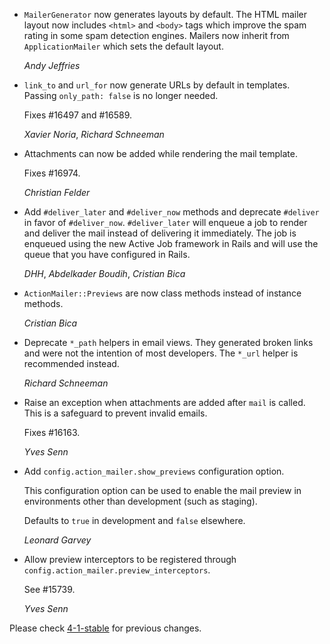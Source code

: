 *   `MailerGenerator` now generates layouts by default. The HTML mailer layout
    now includes `<html>` and `<body>` tags which improve the spam rating in
    some spam detection engines. Mailers now inherit from `ApplicationMailer`
    which sets the default layout.

    *Andy Jeffries*

*   `link_to` and `url_for` now generate URLs by default in templates.
    Passing `only_path: false` is no longer needed.

    Fixes #16497 and #16589.

    *Xavier Noria*, *Richard Schneeman*

*   Attachments can now be added while rendering the mail template.

    Fixes #16974.

    *Christian Felder*

*   Add `#deliver_later` and `#deliver_now` methods and deprecate `#deliver` in
    favor of `#deliver_now`. `#deliver_later` will enqueue a job to render and
    deliver the mail instead of delivering it immediately. The job is enqueued
    using the new Active Job framework in Rails and will use the queue that you
    have configured in Rails.

    *DHH*, *Abdelkader Boudih*, *Cristian Bica*

*   `ActionMailer::Previews` are now class methods instead of instance methods.

    *Cristian Bica*

*   Deprecate `*_path` helpers in email views. They generated broken
    links and were not the intention of most developers. The `*_url`
    helper is recommended instead.

    *Richard Schneeman*

*   Raise an exception when attachments are added after `mail` is called.
    This is a safeguard to prevent invalid emails.

    Fixes #16163.

    *Yves Senn*

*   Add `config.action_mailer.show_previews` configuration option.

    This configuration option can be used to enable the mail preview in
    environments other than development (such as staging).

    Defaults to `true` in development and `false` elsewhere.

    *Leonard Garvey*

*   Allow preview interceptors to be registered through
    `config.action_mailer.preview_interceptors`.

    See #15739.

    *Yves Senn*

Please check [4-1-stable](https://github.com/rails/rails/blob/4-1-stable/actionmailer/CHANGELOG.md)
for previous changes.
